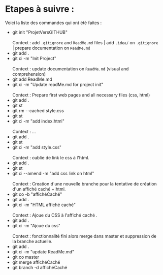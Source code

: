 # Etapes à suivre :
Voici la liste des commandes qui ont été faites :

- git init "ProjetVersGITHUB" \
  &nbsp;\
Context : add `.gitignore` and `ReadMe.md` files | add `.idea/` on `.gitignore` | prepare documentation on `ReadMe.md`
- git add .
- git ci -m "Init Project" \
  &nbsp;\
Context : update documentation on `ReadMe.md` (visual and comprehension)
- git add ReadMe.md
- git ci -m "Update readMe.md for project init"\
  &nbsp;\
Context : Prepare first web pages and all necessary files (css, html)
- git add .
- git st
- git rm --cached style.css
- git st
- git ci -m "add index.html"\
  &nbsp;\
  Context : ...
- git add . 
- git st
- git ci -m "add style.css"\
  &nbsp;\
  Context : oublie de link le css à l'html.
- git add .
- git st
- git ci --amend -m "add css link on html"\
  &nbsp;\
  Context : Creation d'une nouvelle branche pour la tentative de création d'un affiché caché + html.
- git co -b "affichéCaché"
- git add .
- git ci -m "HTML affiché caché"\
  &nbsp;\
  Context : Ajoue du CSS à l'affiché caché .
- git add .
- git ci -m "Ajoue du css"\
  &nbsp;\
  Context : fonctionnalité fini alors merge dans master et suppression de la branche actuelle.
- git add .
- git ci -m "update ReadMe.md"
- git co master
- git merge affichéCaché
- git branch -d affichéCaché